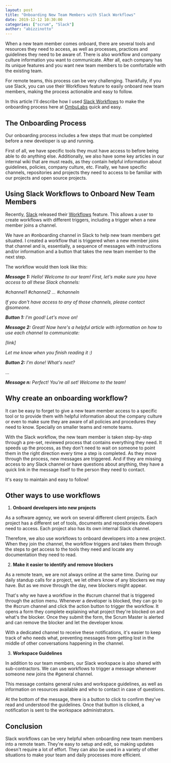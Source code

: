 ```yaml
---
layout: post
title: "Onboarding New Team Members with Slack Workflows"
date: 2019-12-12 10:30:00
categories: ["scrum", "Slack"]
author: "abizzinotto"
---
```


When a new team member comes onboard, there are several tools and resources they need to access, as well as processes, practices and guidelines they need to be aware of. There is also workflow and company culture information you want to communicate. After all, each company has its unique features and you want new team members to be comfortable with the existing team.

For remote teams, this process can be very challenging. Thankfully, if you use Slack, you can use their Workflows feature to easily onboard new team members, making the process actionable and easy to follow. 

In this article I'll describe how I used [Slack Workflows](https://slack.com/intl/en-br/help/articles/360035692513-Guide-to-Workflow-Builder) to make the onboarding process here at [OmbuLabs](https://www.ombulabs.com) quick and easy.

<!--more-->

## The Onboarding Process

Our onboarding process includes a few steps that must be completed before a new developer is up and running.

First of all, we have specific tools they must have access to before being able to do anything else. Additionally, we also have some key articles in our internal wiki that are must reads, as they contain helpful information about guidelines, policies, company culture, etc. Finally, we have specific channels, repositories and projects they need to access to be familiar with our projects and open source projects.

## Using Slack Workflows to Onboard New Team Members

Recently, [Slack](https://www.slack.com) released their [Workflows](https://slack.com/intl/en-br/help/articles/360035692513-Guide-to-Workflow-Builder) feature. This allows a user to create workflows with different triggers, including a trigger when a new member joins a channel. 

We have an #onboarding channel in Slack to help new team members get situated. I created a workflow that is triggered when a new member joins that channel and is, essentially, a sequence of messages with instructions and/or information and a button that takes the new team member to the next step.

The workflow would then look like this:

_**Message 1:**
Hello! Welcome to our team!
First, let's make sure you have access to all these Slack channels:_

_#channel1
#channel2
…
#channeln_

_If you don't have access to any of those channels, please contact @someone._ 

_**Button 1:**
I'm good! Let's move on!_

_**Message 2:**
Great! Now here's a helpful article with information on how to use each channel to communicate:_

_[link]_

_Let me know when you finish reading it :)_

_**Button 2:**
I'm done! What's next?_

…

_**Message n:**
Perfect! You're all set! Welcome to the team!_

## Why create an onboarding workflow?

It can be easy to forget to give a new team member access to a specific tool or to provide them with helpful information about the company culture or even to make sure they are aware of all policies and procedures they need to know. Specially on smaller teams and remote teams.

With the Slack workflow, the new team member is taken step-by-step through a pre-set, reviewed process that contains everything they need. It speeds up the process, as they don't need to wait on someone to point them in the right direction every time a step is completed. As they move through the process, new messages are triggered. And if they are missing access to any Slack channel or have questions about anything, they have a quick link in the message itself to the person they need to contact.

It's easy to maintain and easy to follow!

## Other ways to use workflows

1. **Onboard developers into new projects**

As a software agency, we work on several different client projects. Each project has a different set of tools, documents and repositories developers need to access. Each project also has its own internal Slack channel.

Therefore, we also use workflows to onboard developers into a new project. When they join the channel, the workflow triggers and takes them through the steps to get access to the tools they need and locate any documentation they need to read.

2. **Make it easier to identify and remove blockers**

As a remote team, we are not always online at the same time. During our daily standup calls for a project, we let others know of any blockers we may have. But as we move through the day, new blockers might appear.

That's why we have a workflow in the #scrum channel that is triggered through the action menu. Whenever a developer is blocked, they can go to the #scrum channel and click the action button to trigger the workflow. It opens a form they complete explaining what project they're blocked on and what's the blocker. Once they submit the form, the Scrum Master is alerted and can remove the blocker and let the developer know.

With a dedicated channel to receive these notifications, it's easier to keep track of who needs what, preventing messages from getting lost in the middle of other conversations happening in the channel.

3. **Workspace Guidelines**

In addition to our team members, our Slack workspace is also shared with sub-contractors. We can use workflows to trigger a message whenever someone new joins the #general channel. 

This message contains general rules and workspace guidelines, as well as information on resources available and who to contact in case of questions. 

At the bottom of the message, there is a button to click to confirm they've read and understood the guidelines. Once that button is clicked, a notification is sent to the workspace administrators.

## Conclusion

Slack workflows can be very helpful when onboarding new team members into a remote team. They're easy to setup and edit, so making updates doesn't require a lot of effort. They can also be used in a variety of other situations to make your team and daily processes more efficient. 
